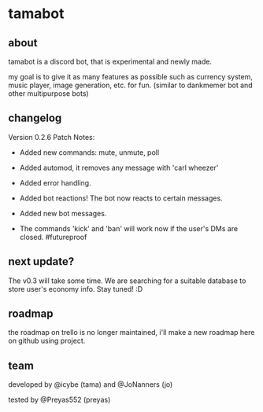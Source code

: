 # tamabot

<h2> about </h2>
tamabot is a discord bot, that is experimental and newly made.

my goal is to give it as many features as possible such as currency system, music player, image generation, etc. for fun.
(similar to dankmemer bot and other multipurpose bots)

<h2> changelog </h2>
Version 0.2.6 Patch Notes:

- Added new commands: mute, unmute, poll

- Added automod, it removes any message with 'carl wheezer'

- Added error handling.

- Added bot reactions! The bot now reacts to certain messages.

- Added new bot messages.

- The commands 'kick' and 'ban' will work now if the user's DMs are closed. #futureproof


<h2> next update? </h2>
The v0.3 will take some time. We are searching for a suitable database to store user's economy info. Stay tuned! :D

<h2> roadmap </h2>
the roadmap on trello is no longer maintained, i'll make a new roadmap here on github using project.

<h2> team </h2>
developed by @icybe (tama) and @JoNanners (jo)

tested by @Preyas552 (preyas)
